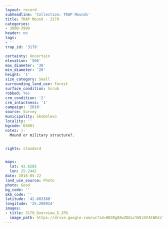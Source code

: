 ```yaml
---
layout: record
subheadline: 'Collection: TRAP Mounds'
title: TRAP Mound - 3179
categories:
- 3000-3999
header: no
tags:
- ''
trap_id: '3179'

certainty: Uncertain
elevation: '506'
max_diameter: '30'
min_diameter: '20'
height: '1'
size_category: Small
surrounding_land_use: Forest
surface_condition: Scrub
robbed: Yes
crm_condition: '2'
crm_intactness: '1'
campaign: '2010'
source: Survey
municipality: Skobelevo
locality: ''
bgcode: DS001
notes: |-
  Mound or military structure?.


rights: standard


maps:
  lat: 42.6285
  lon: 25.2442
date: 2018-05-22
land_use_source: Photo
photo: Good
bg_code: ''
akb_code: ''
latitude: '42.683388'
longitude: '25.208914'
images:
- title: 3179_Overview_E.JPG
  image_path: https://drive.google.com/uc?id=0B3Rg88wZDQscYWIzSFAtWE4zTms
---
```

